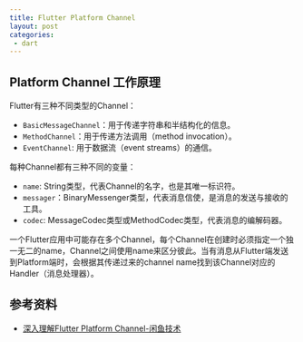 ```yaml
---
title: Flutter Platform Channel
layout: post
categories:
 - dart
---
```


## Platform Channel 工作原理

Flutter有三种不同类型的Channel：

* `BasicMessageChannel`：用于传递字符串和半结构化的信息。
* `MethodChannel`：用于传递方法调用（method invocation）。
* `EventChannel`: 用于数据流（event streams）的通信。

每种Channel都有三种不同的变量：

* `name`:  String类型，代表Channel的名字，也是其唯一标识符。
* `messager`：BinaryMessenger类型，代表消息信使，是消息的发送与接收的工具。
* `codec`: MessageCodec类型或MethodCodec类型，代表消息的编解码器。

一个Flutter应用中可能存在多个Channel，每个Channel在创建时必须指定一个独一无二的name，Channel之间使用name来区分彼此。当有消息从Flutter端发送到Platform端时，会根据其传递过来的channel name找到该Channel对应的Handler（消息处理器）。

## 参考资料

* [深入理解Flutter Platform Channel-闲鱼技术](https://juejin.im/post/5b84ff6a6fb9a019f47d1cc9)